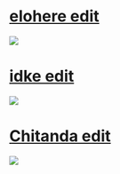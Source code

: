 # [elohere edit](https://puu.sh/zIMFL/5b884a315b.osk)
![](https://puu.sh/zIMFn/ac6fee602d.png)

# [idke edit](https://puu.sh/yaCfg/ba6d0a0bd9.osk)
![](https://puu.sh/yaCeD/a5d855bee9.png)

# [Chitanda edit](https://puu.sh/zIMKG/0a3c1f8f51.osk)
![](https://puu.sh/zIMKQ/ec63669722.png)

